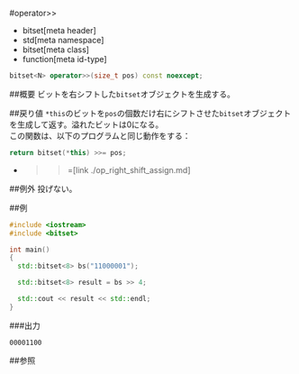 #operator>>
* bitset[meta header]
* std[meta namespace]
* bitset[meta class]
* function[meta id-type]

```cpp
bitset<N> operator>>(size_t pos) const noexcept;
```

##概要
ビットを右シフトした`bitset`オブジェクトを生成する。


##戻り値
`*this`のビットを`pos`の個数だけ右にシフトさせた`bitset`オブジェクトを生成して返す。溢れたビットは0になる。  
この関数は、以下のプログラムと同じ動作をする：

```cpp
return bitset(*this) >>= pos;
```
* >>=[link ./op_right_shift_assign.md]


##例外
投げない。


##例
```cpp
#include <iostream>
#include <bitset>

int main()
{
  std::bitset<8> bs("11000001");

  std::bitset<8> result = bs >> 4;

  std::cout << result << std::endl;
}
```

###出力
```
00001100
```


##参照

